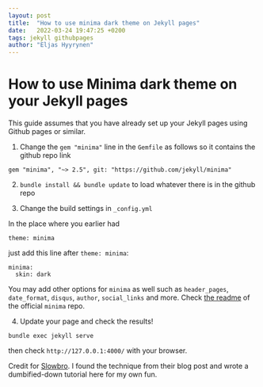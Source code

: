 ```yaml
---
layout: post
title:  "How to use minima dark theme on Jekyll pages"
date:   2022-03-24 19:47:25 +0200
tags: jekyll githubpages
author: "Eljas Hyyrynen"
---
```


# How to use Minima dark theme on your Jekyll pages

This guide assumes that you have already set up your Jekyll pages using Github pages or similar.

1. Change the `gem "minima"` line in the `Gemfile` as follows so it contains the github repo link

```
gem "minima", "~> 2.5", git: "https://github.com/jekyll/minima"
```

2. `bundle install && bundle update` to load whatever there is in the github repo

3. Change the build settings in `_config.yml`

In the place where you earlier had

```
theme: minima
```

just add this line after `theme: minima`:

```
minima:
  skin: dark
```

You may add other options for `minima` as well such as `header_pages`, `date_format`, `disqus`, `author`, `social_links` and more. Check [the readme](https://github.com/jekyll/minima) of the official `minima` repo.

4. Update your page and check the results!

```
bundle exec jekyll serve
```

then check `http://127.0.0.1:4000/` with your browser.

Credit for [Slowbro](https://blog.slowb.ro/dark-theme-for-minima-jekyll/). I found the technique from their blog post and wrote a dumbified-down tutorial here for my own fun.

